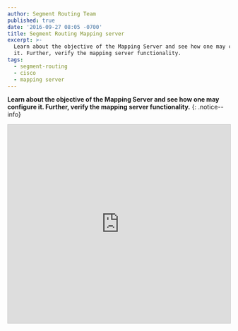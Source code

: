 ```yaml
---
author: Segment Routing Team
published: true
date: '2016-09-27 08:05 -0700'
title: Segment Routing Mapping server
excerpt: >-
  Learn about the objective of the Mapping Server and see how one may configure
  it. Further, verify the mapping server functionality.
tags:
  - segment-routing
  - cisco
  - mapping server
---
```

  
**Learn about the objective of the Mapping Server and see how one may configure it. Further, verify the mapping server functionality.**
{: .notice--info}  

<iframe src="https://app.box.com/embed/preview/mv72k0w1vt1as9fwknfzvngiasfxv0c0?theme=dark" width="800" height="450" frameborder="0" marginwidth="0" marginheight="0" scrolling="no" style="border:1px solid #CCC; border-width:1px; margin-bottom:5px; max-width: 100%;" allowfullscreen webkitallowfullscreen msallowfullscreen></iframe> 
